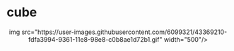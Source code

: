 # cube

<div style="text-align:center">img src="https://user-images.githubusercontent.com/6099321/43369210-fdfa3994-9361-11e8-98e8-c0b8ae1d72b1.gif" width="500"/></div>
